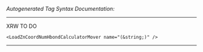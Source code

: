 _Autogenerated Tag Syntax Documentation:_

---
XRW TO DO

```
<LoadZnCoordNumHbondCalculatorMover name="(&string;)" />
```



---
